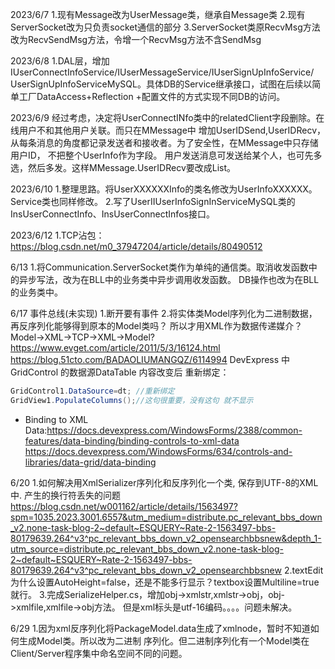 ﻿2023/6/7
1.现有Message改为UserMessage类，继承自Message类
2.现有ServerSocket改为只负责socket通信的部分
3.ServerSocket类原RecvMsg方法改为RecvSendMsg方法，令增一个RecvMsg方法不含SendMsg

2023/6/8
1.DAL层，增加IUserConnectInfoService/IUserMessageService/IUserSignUpInfoService/
UserSignUpInfoServiceMySQL。具体DB的Service继承接口，试图在后续以简单工厂DataAccess+Reflection
+配置文件的方式实现不同DB的访问。

2023/6/9
经过考虑，决定将UserConnectINfo类中的relatedClient字段删除。在线用户不和其他用户关联。而只在MMessage中
增加UserIDSend,UserIDRecv，从每条消息的角度都记录发送者和接收者。为了安全性，在MMessage中只存储用户ID，
不把整个UserInfo作为字段。
用户发送消息可发送给某个人，也可先多选，然后多发。这样MMessage.UserIDRecv要改成List。

2023/6/10
1.整理思路。将UserXXXXXXInfo的类名修改为UserInfoXXXXXX。Service类也同样修改。
2.写了UserIIUserInfoSignInServiceMySQL类的InsUserConnectInfo、InsUserConnectInfos接口。

2023/6/12
1.TCP沾包：https://blog.csdn.net/m0_37947204/article/details/80490512

6/13
1.将Communication.ServerSocket类作为单纯的通信类。取消收发函数中的异步写法，改为在BLL中的业务类中异步调用收发函数。
DB操作也改为在BLL的业务类中。

6/17
事件总线(未实现)
1.断开要有事件
2.将实体类Model序列化为二进制数据，再反序列化能够得到原本的Model类吗？
所以才用XML作为数据传递媒介？Model->XML->TCP->XML->Model?
https://www.evget.com/article/2011/5/3/16124.html
https://blog.51cto.com/BADAOLIUMANGQZ/6114994
DevExpress 中 GridControl 的数据源DataTable 内容改变后 重新绑定：
```c#
GridControl1.DataSource=dt; //重新绑定
GridView1.PopulateColumns();//这句很重要，没有这句 就不显示
```
* Binding to XML Data:https://docs.devexpress.com/WindowsForms/2388/common-features/data-binding/binding-controls-to-xml-data
https://docs.devexpress.com/WindowsForms/634/controls-and-libraries/data-grid/data-binding

6/20
1.如何解决用XmlSerializer序列化和反序列化一个类, 保存到UTF-8的XML中. 产生的换行符丢失的问题
https://blog.csdn.net/w001162/article/details/1563497?spm=1035.2023.3001.6557&utm_medium=distribute.pc_relevant_bbs_down_v2.none-task-blog-2~default~ESQUERY~Rate-2-1563497-bbs-80179639.264^v3^pc_relevant_bbs_down_v2_opensearchbbsnew&depth_1-utm_source=distribute.pc_relevant_bbs_down_v2.none-task-blog-2~default~ESQUERY~Rate-2-1563497-bbs-80179639.264^v3^pc_relevant_bbs_down_v2_opensearchbbsnew
2.textEdit为什么设置AutoHeight=false，还是不能多行显示？textbox设置Multiline=true就行。
3.完成SerializeHelper.cs，增加obj->xmlstr,xmlstr->obj，obj->xmlfile,xmlfile->obj方法。
但是xml标头是utf-16编码。。。。问题未解决。

6/29
1.因为xml反序列化将PackageModel.data生成了xmlnode，暂时不知道如何生成Model类。所以改为二进制
序列化。但二进制序列化有一个Model类在Client/Server程序集中命名空间不同的问题。